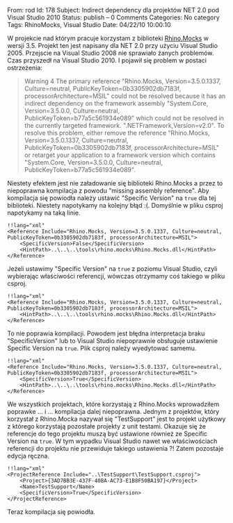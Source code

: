 From: rod
Id: 178
Subject: Indirect dependency dla projektów NET 2.0 pod Visual Studio 2010
Status: publish – 0 Comments
Categories: No category
Tags: RhinoMocks, Visual Studio
Date: 04/22/10 10:00:10

W projekcie nad którym pracuje korzystam z biblioteki
[Rhino.Mocks](http://www.ayende.com/projects/rhino-mocks.aspx) w wersji 3.5.
Projekt ten jest napisany dla NET 2.0 przy użyciu Visual Studio 2005.
Przejscie na Visual Studio 2008 nie sprawiało żanych problemów. Czas przyszedł
na Visual Studio 2010. I pojawił się problem w postaci ostrzeżenia:

> Warning	4	The primary reference "Rhino.Mocks, Version=3.5.0.1337,
Culture=neutral, PublicKeyToken=0b3305902db7183f,
processorArchitecture=MSIL" could not be resolved because it has an
indirect dependency on the framework assembly "System.Core,
Version=3.5.0.0, Culture=neutral, PublicKeyToken=b77a5c561934e089"
which could not be resolved in the currently targeted framework.
".NETFramework,Version=v2.0". To resolve this problem, either remove
the reference "Rhino.Mocks, Version=3.5.0.1337, Culture=neutral,
PublicKeyToken=0b3305902db7183f, processorArchitecture=MSIL" or
retarget your application to a framework version which contains
"System.Core, Version=3.5.0.0, Culture=neutral,
PublicKeyToken=b77a5c561934e089".

Niestety efektem jest nie załadowanie się biblioteki Rhino.Mocks a przez to
niepoprawna kompilacja z powodu "missing assembly reference".  Aby kompilacja
się powiodła należy ustawić "Specific Version" na `true` dla tej biblioteki.
Niestety napotykamy na kolejny błąd :(. Domyślnie w pliku csproj napotykamy na
taką linie.

    !!lang="xml"
    <Reference Include="Rhino.Mocks, Version=3.5.0.1337, Culture=neutral, PublicKeyToken=0b3305902db7183f, processorArchitecture=MSIL">
        <SpecificVersion>False</SpecificVersion>
        <HintPath>..\..\..\tools\rhino.mocks\Rhino.Mocks.dll</HintPath>
    </Reference>

Jeżeli ustawimy "Specific Version" na `true` z poziomu Visual Studio, czyli
wybierając właściwości referencji, wówczas otrzymamy coś takiego w pliku
csproj.

    !!lang="xml"
    <Reference Include="Rhino.Mocks, Version=3.5.0.1337, Culture=neutral, PublicKeyToken=0b3305902db7183f, processorArchitecture=MSIL">
        <HintPath>..\..\..\tools\rhino.mocks\Rhino.Mocks.dll</HintPath>
    </Reference>

To nie poprawia kompilacji. Powodem jest błędna interpretacja braku "SpecificVersion" lub to Visual Studio niepoprawnie obsługuje ustawienie Specific Version na `true`.
Plik csproj należy wyedytować samemu.

    !!lang="xml"
    <Reference Include="Rhino.Mocks, Version=3.5.0.1337, Culture=neutral, PublicKeyToken=0b3305902db7183f, processorArchitecture=MSIL">
        <SpecificVersion>True</SpecificVersion>
        <HintPath>..\..\..\tools\rhino.mocks\Rhino.Mocks.dll</HintPath>
    </Reference>

We wszystkich projektach, które korzystają z Rhino.Mocks wprowadziłem poprawke
... i ... kompilacja dalej niepoprawna.  Jednym z projektów, który korzystał z
Rhino.Mocka nazywał się "TestSupport" jest to projekt użytkowy z którego
korzystają pozostałe projekty z unit testami. Okazuje się że referencje do tego
projektu muszą być ustawione również ze Specific Version na `true`.  W tym
wypadku Visual Studio nawet we właściwościach referencji do projektu nie
przewiduje takiego ustawienia ?! Zatem pozostaje edycja ręczna.

    !!lang="xml"
    <ProjectReference Include="..\TestSupport\TestSupport.csproj">
        <Project>{3AD7BB3E-437F-40BA-AC73-E1B8F50BA197}</Project>
        <Name>TestSupport</Name>
        <SpecificVersion>True</SpecificVersion>
    </ProjectReference>

Teraz kompilacja się powiodła.
